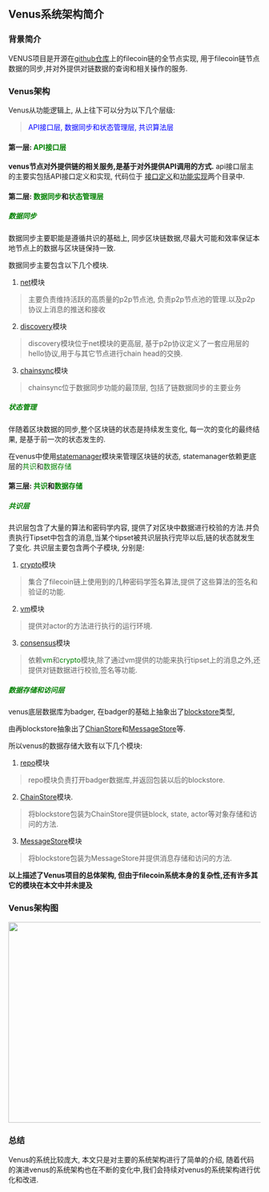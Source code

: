 ## Venus系统架构简介

### 背景简介

VENUS项目是开源在[github仓库](https://github.com/filecoin-project)上的filecoin链的全节点实现, 用于filecoin链节点数据的同步,并对外提供对链数据的查询和相关操作的服务.

### Venus架构

Venus从功能逻辑上, 从上往下可以分为以下几个层级:
> <font color=blue>API接口层, 数据同步和状态管理层, 共识算法层</font>

#### 第一层: <font color=green>API接口层</font>

**venus节点对外提供链的相关服务,是基于对外提供API调用的方式.**
api接口层主的主要实包括API接口定义和实现, 代码位于
[接口定义](https://github.com/filecoin-project/venus/tree/master/app/client)和[功能实现](https://github.com/filecoin-project/venus/tree/master/app/submodule)两个目录中.

#### 第二层: <font color=green>数据同步</font>和<font color=green>状态管理层</font>

##### <font color=green>数据同步</font>

数据同步主要职能是遵循共识的基础上, 同步区块链数据,尽最大可能和效率保证本地节点上的数据与区块链保持一致.

数据同步主要包含以下几个模块.

1. [net](https://github.com/filecoin-project/venus/tree/master/pkg/net)模块

> 主要负责维持活跃的高质量的p2p节点池, 负责p2p节点池的管理.以及p2p协议上消息的推送和接收

2. [discovery](https://github.com/filecoin-project/venus/tree/master/pkg/discovery)模块

> discovery模块位于net模块的更高层, 基于p2p协议定义了一套应用层的hello协议,用于与其它节点进行chain head的交换.

3. [chainsync](https://github.com/filecoin-project/venus/tree/master/pkg/chainsync)模块

> chainsync位于数据同步功能的最顶层, 包括了链数据同步的主要业务

##### <font color=green>状态管理</font>

伴随着区块数据的同步,整个区块链的状态是持续发生变化, 每一次的变化的最终结果, 是基于前一次的状态发生的.

在venus中使用[statemanager](https://github.com/filecoin-project/venus/tree/master/pkg/statemanger)模块来管理区块链的状态, statemanager依赖更底层的<font color=green>共识</font>和<font color=green>数据存储
</font>

#### 第三层: <font color=green>共识</font>和<font color=green>数据存储</font>

##### <font color=green>共识层</font>
共识层包含了大量的算法和密码学内容, 提供了对区块中数据进行校验的方法.并负责执行Tipset中包含的消息,当某个tipset被共识层执行完毕以后,链的状态就发生了变化.
共识层主要包含两个子模块, 分别是:
1. [crypto](https://github.com/filecoin-project/venus/tree/master/pkg/crypto)模块

> 集合了filecoin链上使用到的几种密码学签名算法,提供了这些算法的签名和验证的功能.

2. [vm](https://github.com/filecoin-project/venus/tree/master/pkg/vm)模块

> 提供对actor的方法进行执行的运行环境.

3. [consensus](https://github.com/filecoin-project/venus/tree/master/pkg/consensus)模块

> 依赖<font color=green>vm</font>和<font color=green>crypto</font>模块,除了通过vm提供的功能来执行tipset上的消息之外,还提供对链数据进行校验,签名等功能.

##### <font color=green>数据存储和访问层</font>
venus底层数据库为badger, 在badger的基础上抽象出了[blockstore](https://github.com/ipfs/go-ipfs-blockstore/blob/b57a17e70abad652a163f43e28efffd47a2176c5/blockstore.go#L35)类型,

由再blockstore抽象出了[ChianStore](https://github.com/filecoin-project/venus/blob/ce33de1be09df3e71a688ed9a63aeb1a5cbd437a/pkg/chain/store.go#L109)和[MessageStore](https://github.com/filecoin-project/venus/blob/ce33de1be09df3e71a688ed9a63aeb1a5cbd437a/pkg/chain/message_store.go#L51)等.

所以venus的数据存储大致有以下几个模块:

1. [repo](https://github.com/filecoin-project/venus/tree/master/pkg/repo)模块

> repo模块负责打开badger数据库,并返回包装以后的blockstore.

2. [ChainStore](https://github.com/filecoin-project/venus/blob/ce33de1be09df3e71a688ed9a63aeb1a5cbd437a/pkg/chain/store.go#L109)模块.

> 将blockstore包装为ChainStore提供链block, state, actor等对象存储和访问的方法.

3. [MessageStore](https://github.com/filecoin-project/venus/blob/ce33de1be09df3e71a688ed9a63aeb1a5cbd437a/pkg/chain/message_store.go#L51)模块

> 将blockstore包装为MessageStore并提供消息存储和访问的方法.

**以上描述了Venus项目的总体架构, 但由于filecoin系统本身的复杂性,还有许多其它的模块在本文中并未提及**

### Venus架构图
<img src="https://raw.githubusercontent.com/filecoin-project/venus-docs/venus-system-archtecture/docs/.vuepress/public/venus-system-architecture.png" width = "600" height = "400" />

### 总结
Venus的系统比较庞大, 本文只是对主要的系统架构进行了简单的介绍, 
随着代码的演进venus的系统架构也在不断的变化中,我们会持续对venus的系统架构进行优化和改进.

